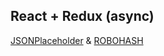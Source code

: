 
## React + Redux (async)

[JSONPlaceholder](https://jsonplaceholder.typicode.com/users) & [ROBOHASH](https://robohash.org/)

